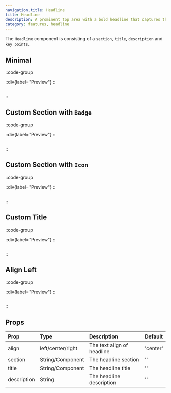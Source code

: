 ```yaml
---
navigation.title: Headline
title: Headline
description: A prominent top area with a bold headline that captures the visitor’s attention by communicating the main message or value proposition.
category: features, headline
---
```


The `Headline` component is consisting of a `section`, `title`, `description` and `key points`.

## Minimal

::code-group

::div{label="Preview"}
<Playground url="/landing/headline" aspect="5/2"></Playground>
::

```vue [Code]

```

::

## Custom Section with `Badge`

::code-group

::div{label="Preview"}
<Playground url="/landing/headline/HeadlineWithBadge" aspect="5/2"></Playground>
::

```vue [Code]

```

::

## Custom Section with `Icon`

::code-group

::div{label="Preview"}
<Playground url="/landing/headline/HeadlineWithIcon" aspect="5/2"></Playground>
::

```vue [Code]

```

::

## Custom Title

::code-group

::div{label="Preview"}
<Playground url="/landing/headline/HeadlineCustomTitle" aspect="5/2"></Playground>
::

```vue [Code]

```

::

## Align Left

::code-group

::div{label="Preview"}
<Playground url="/landing/headline/HeadlineAlignLeft" aspect="5/2"></Playground>
::

```vue [Code]

```

::

## Props

| Prop        | Type              | Description                | Default  |
| :---------- | :---------------- | :------------------------- | :------- |
| align       | left/center/right | The text align of headline | 'center' |
| section     | String/Component  | The headline section       | ''       |
| title       | String/Component  | The headline title         | ''       |
| description | String            | The headline description   | ''       |
